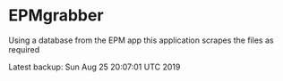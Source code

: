 # EPMgrabber
Using a database from the EPM app this application scrapes the files as required


Latest backup: Sun Aug 25 20:07:01 UTC 2019
